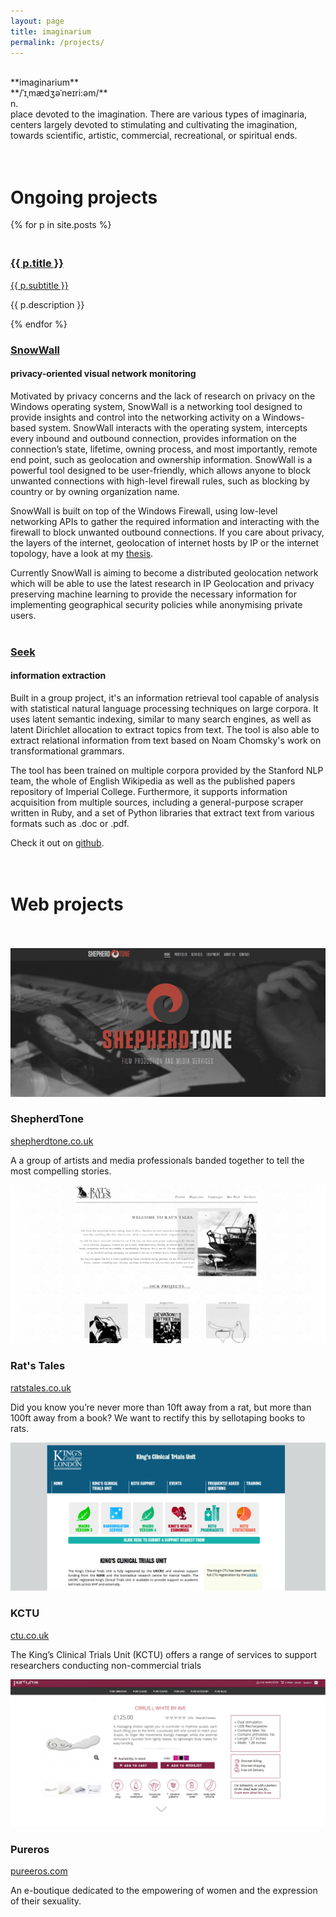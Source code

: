 ```yaml
---
layout: page
title: imaginarium
permalink: /projects/
---
```


<br/>
**imaginarium**<br/>
**/ˈ&#618;&#716;m&#230;d&#658;&#601;&#712;ne&#618;ri:&#601;m/**<br/>
n.<br/>
place devoted to the imagination. There are various types of imaginaria, centers largely devoted to stimulating and cultivating the imagination, towards scientific, artistic, commercial, recreational, or spiritual ends.
<br/>
<br/>
<br/>

# Ongoing projects

{% for p in site.posts %}
<h3><a href="{{ p.url }}" target="_blank" style="{{ p.hidetitle }}"><br/>{{ p.title }}</a></h3>
<p><a href="{{ p.url }}" target="_blank">{{ p.subtitle }}</a><br/></p>
<p>{{ p.description }}</p>
{% endfor %}
<br/>


### [SnowWall]()
#### privacy-oriented visual network monitoring
Motivated by privacy concerns and the lack of research on privacy on the Windows operating system, SnowWall is a networking tool designed to provide insights and control into the networking activity on a Windows-based system. SnowWall interacts with the operating system, intercepts every inbound and outbound connection, provides information on the connection’s state, lifetime, owning process, and most importantly, remote end point, such as geolocation and ownership information. SnowWall is a powerful tool designed to be user-friendly, which allows anyone to block unwanted connections with high-level firewall rules, such as blocking by country or by owning organization name.

SnowWall is built on top of the Windows Firewall, using low-level networking APIs to gather the required information and interacting with the firewall to block unwanted outbound connections.  If you care about privacy, the layers of the internet, geolocation of internet hosts by IP or the internet topology, have a look at my [thesis](/assets/files/snowwall.pdf).

Currently SnowWall is aiming to become a distributed geolocation network which will be able to use the latest research in IP Geolocation and privacy preserving machine learning to provide the necessary information for implementing geographical security policies while anonymising private users.
<br/>
<br/>


### [Seek]()
#### information extraction
Built in a group project, it's an information retrieval tool capable of analysis with statistical natural language processing techniques on large corpora. It uses latent semantic indexing, similar to many search engines, as well as latent Dirichlet allocation to extract topics from text. The tool is also able to extract relational information from text based on Noam Chomsky's work on transformational grammars.

The tool has been trained on multiple corpora provided by the Stanford NLP team, the whole of English Wikipedia as well as the published papers repository of Imperial College. Furthermore, it supports information acquisition from multiple sources, including a general-purpose scraper written in Ruby, and a set of Python libraries that extract text from various formats such as .doc or .pdf.

Check it out on [github](https://github.com/mearlboro/seek-legacy).
<br/>
<br/>
<br/>


# Web projects
<br/>
<br/>


<div class="col-1-of-3">
	<a href="/assets/img/proj/shepherdtone.png" target="_blank"><img src="/assets/img/proj/shepherdtone.png"></a><br/>
</div>
<div class="col-2-of-3">
	<h3>ShepherdTone</h3>
	<p><a href="http://shepherdtone.co.uk" target="_blank">shepherdtone.co.uk</a></p>
	<p>A a group of artists and media professionals banded together to tell the most compelling stories.</p>
</div>

<div class="col-1-of-3">
    <a href="/assets/img/proj/ratstales.png" target="_blank"><img src="/assets/img/proj/ratstales.png"></a><br/>
</div>
<div class="col-2-of-3">
	<h3>Rat's Tales</h3>
	<p><a href="http://ratstales.co.uk" target="_blank">ratstales.co.uk</a></p>
	<p>Did you know you’re never more than 10ft away from a rat, but more than 100ft away from a book? We want to rectify this by sellotaping books to rats. </p>
</div>

<div class="col-1-of-3">
	<a href="/assets/img/proj/kctu.png" target="_blank"><img src="/assets/img/proj/kctu.png"></a><br/>
</div>
<div class="col-2-of-3">
	<h3>KCTU</h3>
	<p><a href="http://ctu.co.uk" target="_blank">ctu.co.uk</a></p>
	<p>The King’s Clinical Trials Unit (KCTU) offers a range of services to support researchers conducting non-commercial trials</p>
</div>

<div class="col-1-of-3">
	<a href="/assets/img/proj/pureeros.png" target="_blank"><img src="/assets/img/proj/pureeros.png"></a><br/>
</div>
<div class="col-2-of-3">
    <h3>Pureros</h3>
	<p><a href="http://pureeros.com" target="_blank">pureeros.com</a></p>
	<p>An e-boutique dedicated to the empowering of women and the expression of their sexuality.</p>
</div>

